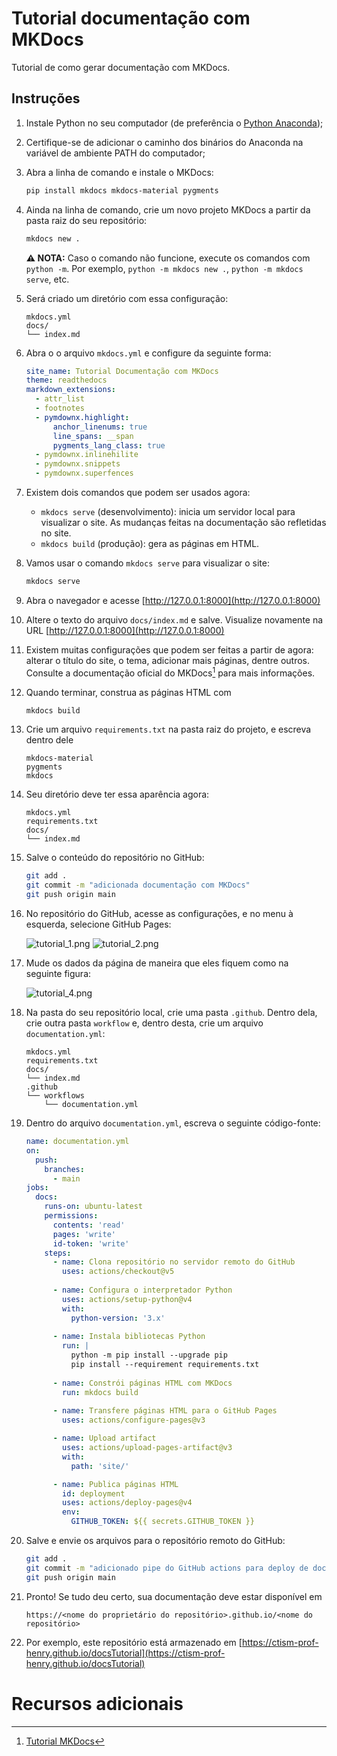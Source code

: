 # Tutorial documentação com MKDocs

Tutorial de como gerar documentação com MKDocs.

## Instruções

1. Instale Python no seu computador (de preferência o [Python Anaconda](https://www.anaconda.com/download));
2. Certifique-se de adicionar o caminho dos binários do Anaconda na variável de ambiente PATH do computador;
3. Abra a linha de comando e instale o MKDocs:
   ```bash
   pip install mkdocs mkdocs-material pygments
   ```
   
4. Ainda na linha de comando, crie um novo projeto MKDocs a partir da pasta raiz do seu repositório:
   ```bash
   mkdocs new .
   ```
   
   **⚠️ NOTA:** Caso o comando não funcione, execute os comandos com `python -m`. Por exemplo, `python -m mkdocs new .`,
   `python -m mkdocs serve`, etc.

5. Será criado um diretório com essa configuração:
   ```
   mkdocs.yml    
   docs/         
   └── index.md  
   ```

6. Abra o o arquivo `mkdocs.yml` e configure da seguinte forma:
   ```yaml
   site_name: Tutorial Documentação com MKDocs
   theme: readthedocs
   markdown_extensions:
     - attr_list
     - footnotes
     - pymdownx.highlight:
         anchor_linenums: true
         line_spans: __span
         pygments_lang_class: true
     - pymdownx.inlinehilite
     - pymdownx.snippets
     - pymdownx.superfences
   ```

7. Existem dois comandos que podem ser usados agora:
   * `mkdocs serve` (desenvolvimento): inicia um servidor local para visualizar o site. As mudanças feitas na 
     documentação são refletidas no site.
   * `mkdocs build` (produção): gera as páginas em HTML.

8. Vamos usar o comando `mkdocs serve` para visualizar o site:
   ```bash
   mkdocs serve
   ```

9. Abra o navegador e acesse [http://127.0.0.1:8000](http://127.0.0.1:8000)
10. Altere o texto do arquivo `docs/index.md` e salve. Visualize novamente na URL [http://127.0.0.1:8000](http://127.0.0.1:8000) 
11. Existem muitas configurações que podem ser feitas a partir de agora: alterar o título do site, o tema, adicionar mais 
    páginas, dentre outros. Consulte a documentação oficial do MKDocs[^1] para mais informações.
12. Quando terminar, construa as páginas HTML com 
    
    ```bash
    mkdocs build
    ```

13. Crie um arquivo `requirements.txt` na pasta raiz do projeto, e escreva dentro dele
    ```
    mkdocs-material
    pygments
    mkdocs
    ```
    
14. Seu diretório deve ter essa aparência agora:
    ```
    mkdocs.yml          
    requirements.txt    
    docs/               
    └── index.md        
    ```

15. Salve o conteúdo do repositório no GitHub:
    
    ```bash
    git add .
    git commit -m "adicionada documentação com MKDocs"
    git push origin main
    ```
    
16. No repositório do GitHub, acesse as configurações, e no menu à esquerda, selecione GitHub Pages:

    ![tutorial_1.png](images/tutorial_1.png)
    ![tutorial_2.png](images/tutorial_2.png)

17. Mude os dados da página de maneira que eles fiquem como na seguinte figura:

    ![tutorial_4.png](images/tutorial_4.png)

18. Na pasta do seu repositório local, crie uma pasta `.github`. Dentro dela, crie outra pasta `workflow` e, dentro 
    desta, crie um arquivo `documentation.yml`:
    ```
    mkdocs.yml    
    requirements.txt    
    docs/         
    └── index.md  
    .github
    └── workflows
        └── documentation.yml
    ```
    
19. Dentro do arquivo `documentation.yml`, escreva o seguinte código-fonte:

    ```yaml
    name: documentation.yml
    on:
      push:
        branches:
          - main
    jobs:
      docs:
        runs-on: ubuntu-latest
        permissions:
          contents: 'read'
          pages: 'write'
          id-token: 'write'
        steps:
          - name: Clona repositório no servidor remoto do GitHub
            uses: actions/checkout@v5
            
          - name: Configura o interpretador Python
            uses: actions/setup-python@v4
            with:
              python-version: '3.x'
              
          - name: Instala bibliotecas Python
            run: |
              python -m pip install --upgrade pip
              pip install --requirement requirements.txt
              
          - name: Constrói páginas HTML com MKDocs
            run: mkdocs build
            
          - name: Transfere páginas HTML para o GitHub Pages
            uses: actions/configure-pages@v3
    
          - name: Upload artifact
            uses: actions/upload-pages-artifact@v3
            with:
              path: 'site/'
    
          - name: Publica páginas HTML
            id: deployment
            uses: actions/deploy-pages@v4
            env:
              GITHUB_TOKEN: ${{ secrets.GITHUB_TOKEN }}
    ```

20. Salve e envie os arquivos para o repositório remoto do GitHub:

    ```bash
    git add .
    git commit -m "adicionado pipe do GitHub actions para deploy de documentação no GitHub pages"
    git push origin main
    ```
    
21. Pronto! Se tudo deu certo, sua documentação deve estar disponível em 
    
    ```
    https://<nome do proprietário do repositório>.github.io/<nome do repositório>
    ```

22. Por exemplo, este repositório está armazenado em 
    [https://ctism-prof-henry.github.io/docsTutorial](https://ctism-prof-henry.github.io/docsTutorial)


# Recursos adicionais

[^1]: [Tutorial MKDocs](https://www.mkdocs.org/getting-started)
